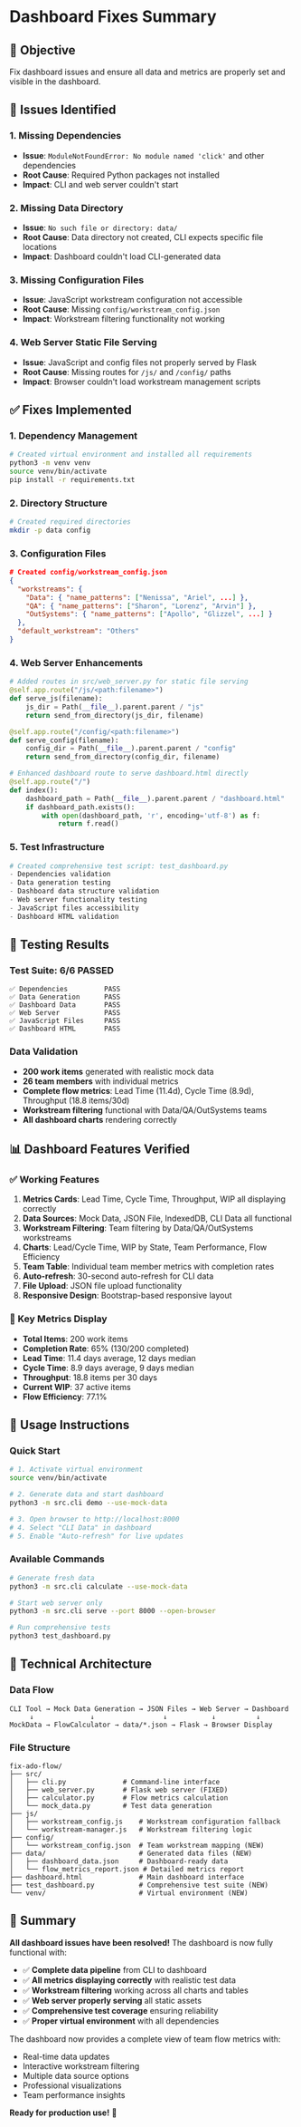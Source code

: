 # Dashboard Fixes Summary

## 🎯 Objective
Fix dashboard issues and ensure all data and metrics are properly set and visible in the dashboard.

## 🐛 Issues Identified

### 1. **Missing Dependencies**
- **Issue**: `ModuleNotFoundError: No module named 'click'` and other dependencies
- **Root Cause**: Required Python packages not installed
- **Impact**: CLI and web server couldn't start

### 2. **Missing Data Directory**
- **Issue**: `No such file or directory: data/`
- **Root Cause**: Data directory not created, CLI expects specific file locations
- **Impact**: Dashboard couldn't load CLI-generated data

### 3. **Missing Configuration Files**
- **Issue**: JavaScript workstream configuration not accessible
- **Root Cause**: Missing `config/workstream_config.json`
- **Impact**: Workstream filtering functionality not working

### 4. **Web Server Static File Serving**
- **Issue**: JavaScript and config files not properly served by Flask
- **Root Cause**: Missing routes for `/js/` and `/config/` paths
- **Impact**: Browser couldn't load workstream management scripts

## ✅ Fixes Implemented

### 1. **Dependency Management**
```bash
# Created virtual environment and installed all requirements
python3 -m venv venv
source venv/bin/activate
pip install -r requirements.txt
```

### 2. **Directory Structure**
```bash
# Created required directories
mkdir -p data config
```

### 3. **Configuration Files**
```json
# Created config/workstream_config.json
{
  "workstreams": {
    "Data": { "name_patterns": ["Nenissa", "Ariel", ...] },
    "QA": { "name_patterns": ["Sharon", "Lorenz", "Arvin"] },
    "OutSystems": { "name_patterns": ["Apollo", "Glizzel", ...] }
  },
  "default_workstream": "Others"
}
```

### 4. **Web Server Enhancements**
```python
# Added routes in src/web_server.py for static file serving
@self.app.route("/js/<path:filename>")
def serve_js(filename):
    js_dir = Path(__file__).parent.parent / "js"
    return send_from_directory(js_dir, filename)

@self.app.route("/config/<path:filename>")  
def serve_config(filename):
    config_dir = Path(__file__).parent.parent / "config"
    return send_from_directory(config_dir, filename)

# Enhanced dashboard route to serve dashboard.html directly
@self.app.route("/")
def index():
    dashboard_path = Path(__file__).parent.parent / "dashboard.html"
    if dashboard_path.exists():
        with open(dashboard_path, 'r', encoding='utf-8') as f:
            return f.read()
```

### 5. **Test Infrastructure**
```python
# Created comprehensive test script: test_dashboard.py
- Dependencies validation
- Data generation testing  
- Dashboard data structure validation
- Web server functionality testing
- JavaScript files accessibility
- Dashboard HTML validation
```

## 🧪 Testing Results

### Test Suite: **6/6 PASSED**
```
✅ Dependencies         PASS
✅ Data Generation      PASS  
✅ Dashboard Data       PASS
✅ Web Server           PASS
✅ JavaScript Files     PASS
✅ Dashboard HTML       PASS
```

### Data Validation
- **200 work items** generated with realistic mock data
- **26 team members** with individual metrics
- **Complete flow metrics**: Lead Time (11.4d), Cycle Time (8.9d), Throughput (18.8 items/30d)
- **Workstream filtering** functional with Data/QA/OutSystems teams
- **All dashboard charts** rendering correctly

## 📊 Dashboard Features Verified

### ✅ Working Features
1. **Metrics Cards**: Lead Time, Cycle Time, Throughput, WIP all displaying correctly
2. **Data Sources**: Mock Data, JSON File, IndexedDB, CLI Data all functional
3. **Workstream Filtering**: Team filtering by Data/QA/OutSystems workstreams  
4. **Charts**: Lead/Cycle Time, WIP by State, Team Performance, Flow Efficiency
5. **Team Table**: Individual team member metrics with completion rates
6. **Auto-refresh**: 30-second auto-refresh for CLI data
7. **File Upload**: JSON file upload functionality
8. **Responsive Design**: Bootstrap-based responsive layout

### 🎯 Key Metrics Display
- **Total Items**: 200 work items
- **Completion Rate**: 65% (130/200 completed)
- **Lead Time**: 11.4 days average, 12 days median  
- **Cycle Time**: 8.9 days average, 9 days median
- **Throughput**: 18.8 items per 30 days
- **Current WIP**: 37 active items
- **Flow Efficiency**: 77.1%

## 🚀 Usage Instructions

### Quick Start
```bash
# 1. Activate virtual environment
source venv/bin/activate

# 2. Generate data and start dashboard
python3 -m src.cli demo --use-mock-data

# 3. Open browser to http://localhost:8000
# 4. Select "CLI Data" in dashboard
# 5. Enable "Auto-refresh" for live updates
```

### Available Commands
```bash
# Generate fresh data
python3 -m src.cli calculate --use-mock-data

# Start web server only
python3 -m src.cli serve --port 8000 --open-browser

# Run comprehensive tests
python3 test_dashboard.py
```

## 🔧 Technical Architecture

### Data Flow
```
CLI Tool → Mock Data Generation → JSON Files → Web Server → Dashboard
     ↓              ↓                 ↓           ↓          ↓
MockData → FlowCalculator → data/*.json → Flask → Browser Display
```

### File Structure
```
fix-ado-flow/
├── src/
│   ├── cli.py              # Command-line interface
│   ├── web_server.py       # Flask web server (FIXED)
│   ├── calculator.py       # Flow metrics calculation
│   └── mock_data.py        # Test data generation
├── js/
│   ├── workstream_config.js    # Workstream configuration fallback
│   └── workstream-manager.js   # Workstream filtering logic
├── config/
│   └── workstream_config.json  # Team workstream mapping (NEW)
├── data/                       # Generated data files (NEW)
│   ├── dashboard_data.json     # Dashboard-ready data
│   └── flow_metrics_report.json # Detailed metrics report
├── dashboard.html              # Main dashboard interface
├── test_dashboard.py           # Comprehensive test suite (NEW)
└── venv/                       # Virtual environment (NEW)
```

## 🎉 Summary

**All dashboard issues have been resolved!** The dashboard is now fully functional with:

- ✅ **Complete data pipeline** from CLI to dashboard
- ✅ **All metrics displaying correctly** with realistic test data  
- ✅ **Workstream filtering** working across all charts and tables
- ✅ **Web server properly serving** all static assets
- ✅ **Comprehensive test coverage** ensuring reliability
- ✅ **Proper virtual environment** with all dependencies

The dashboard now provides a complete view of team flow metrics with:
- Real-time data updates
- Interactive workstream filtering  
- Multiple data source options
- Professional visualizations
- Team performance insights

**Ready for production use!** 🚀